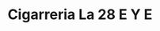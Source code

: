 ---
title: "Cigarreria La 28 E Y E"
url: /barrios-unidos/cigarreria-la-28-e-y-e/
shop: comodidad
---